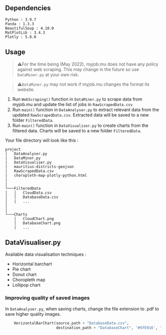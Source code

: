 ## Dependencies ##
```
Python : 3.9.7
Panda : 1.3.3
BeautifulSoup : 4.10.0
MatPlotLib : 3.4.3
Plotly : 5.8.0
```


## Usage ## 
> ⚠️For the time being (May 2022), myjob.mu does not have any policy against web scraping. This may change in the future so use `DataMiner.py` at your own risk.

> ⚠️`DataMiner.py` may not work if myjob.mu changes the format its website.

1. Run `WebScraping()` function in `DataMiner.py` to scrape data from myjob.mu and update the list of jobs in `RawScrapedData.csv`
2. Run `main()` function in `DataAnalyser.py` to extract relevant data from the updated `RawScrapedData.csv`. Extracted data will be saved to a new folder `FilteredData`.
3. Run  `main()` function in `DataVisualiser.py` to create charts from the filtered data. Charts will be saved to a new folder `FilteredData`.

Your file directory will look like this :
```
project
│   DataAnalyser.py
|   DataMiner.py
|   DataVisualiser.py
|   mauritius-districts-geojson
|   RawScrapedData.csv
|   choropleth-map-plotly-python.html
|
│
└───FilteredData
│   │   CloudData.csv
│   │   DatabaseData.csv
│   |   ...
│    
│   
└───Charts
    │   CloudChart.png
    │   DatabaseChart.png
    |   ...
```
## DataVisualiser.py ##

Available data visualisation techniques :
- Horizontal barchart
- Pie chart
- Donut chart
- Choropleth map
- Lollipop chart 
### Improving quality of saved images ###

In `DataAnalyser.py`, when saving charts, change the file extension to .pdf to save higher quality images.

```python
    HorizontalBarChart(source_path + "DatabaseData.csv",
                       destination_path + "DatabaseChart", '#5FE916', "Databases.pdf") # pdf file extension
```
